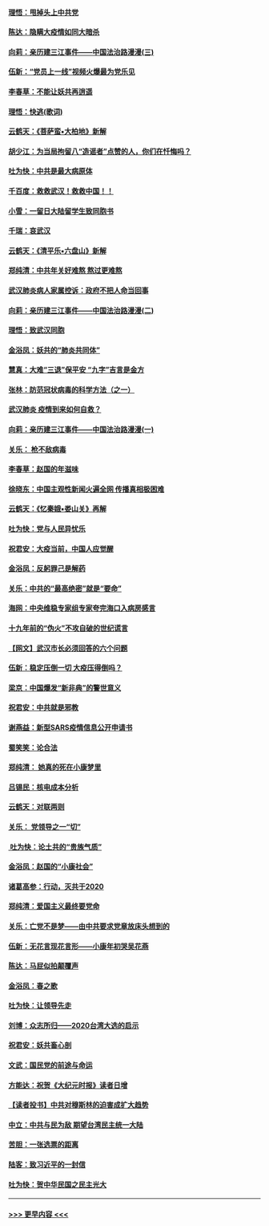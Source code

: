 #### [理悟：甩掉头上中共党](../pages/nsc993/n11838826.md?t=02030844) 
#### [陈达：隐瞒大疫情如同大暗杀](../pages/nsc993/n11838771.md?t=02030844) 
#### [向莉：亲历建三江事件——中国法治路漫漫(三)](../pages/nsc993/n11831825.md?t=02030844) 
#### [伍新：“党员上一线”视频火爆最为党乐见](../pages/nsc993/n11838200.md?t=02030844) 
#### [李春草：不能让妖共再逍遥](../pages/nsc993/n11838102.md?t=02030844) 
#### [理悟：快逃(歌词)](../pages/nsc993/n11838083.md?t=02030844) 
#### [云鹤天：《菩萨蛮▪大柏地》新解](../pages/nsc993/n11838059.md?t=02030844) 
#### [胡少江：为当局拘留八“造谣者”点赞的人，你们在忏悔吗？](../pages/nsc993/n11836801.md?t=02030844) 
#### [吐为快：中共是最大病原体](../pages/nsc993/n11836748.md?t=02030844) 
#### [千百度：救救武汉！救救中国！！](../pages/nsc993/n11836145.md?t=02030844) 
#### [小雪：一留日大陆留学生致同胞书](../pages/nsc993/n11834624.md?t=02030844) 
#### [千瑞：哀武汉](../pages/nsc993/n11833647.md?t=02030844) 
#### [云鹤天：《清平乐▪六盘山》新解](../pages/nsc993/n11833611.md?t=02030844) 
#### [郑纯清：中共年关好难熬 熬过更难熬](../pages/nsc993/n11833489.md?t=02030844) 
#### [武汉肺炎病人家属控诉：政府不把人命当回事](../pages/nsc993/n11833205.md?t=02030844) 
#### [向莉：亲历建三江事件——中国法治路漫漫(二)](../pages/nsc993/n11829102.md?t=02030844) 
#### [理悟：致武汉同胞](../pages/nsc993/n11831522.md?t=02030844) 
#### [金浴凤：妖共的“肺炎共同体”](../pages/nsc993/n11829448.md?t=02030844) 
#### [慧真：大难“三退”保平安 “九字”吉言是金方](../pages/nsc993/n11829501.md?t=02030844) 
#### [张林：防范冠状病毒的科学方法（之一）](../pages/nsc993/n11828618.md?t=02030844) 
#### [武汉肺炎 疫情到来如何自救？](../pages/nsc993/n11827632.md?t=02030844) 
#### [向莉：亲历建三江事件——中国法治路漫漫(一)](../pages/nsc993/n11827190.md?t=02030844) 
#### [关乐： 枪不敌病毒](../pages/nsc993/n11826746.md?t=02030844) 
#### [李春草：赵国的年滋味](../pages/nsc993/n11826321.md?t=02030844) 
#### [徐晓东：中国主观性新闻火遍全网 传播真相极困难](../pages/nsc993/n11826508.md?t=02030844) 
#### [云鹤天：《忆秦娥▪娄山关》再解](../pages/nsc993/n11824682.md?t=02030844) 
#### [吐为快：党与人民异忧乐](../pages/nsc993/n11824660.md?t=02030844) 
#### [祝君安：大疫当前，中国人应觉醒](../pages/nsc993/n11821946.md?t=02030844) 
#### [金浴凤：反躬罪己是解药](../pages/nsc993/n11820280.md?t=02030844) 
#### [关乐：中共的“最高绝密”就是“要命”](../pages/nsc993/n11816946.md?t=02030844) 
#### [海网：中央维稳专家组专家夸完海口入病房感言](../pages/nsc993/n11815138.md?t=02030844) 
#### [十九年前的“伪火”不攻自破的世纪谎言](../pages/nsc993/n11813238.md?t=02030844) 
#### [【网文】武汉市长必须回答的六个问题](../pages/nsc993/n11813848.md?t=02030844) 
#### [伍新：稳定压倒一切 大疫压得倒吗？](../pages/nsc993/n11812634.md?t=02030844) 
#### [梁京：中国爆发“新非典”的警世意义](../pages/nsc993/n11812554.md?t=02030844) 
#### [祝君安：中共就是邪教](../pages/nsc993/n11812431.md?t=02030844) 
#### [谢燕益：新型SARS疫情信息公开申请书](../pages/nsc993/n11808840.md?t=02030844) 
#### [蜀笑笑：论合法](../pages/nsc993/n11808064.md?t=02030844) 
#### [郑纯清： 她真的死在小康梦里](../pages/nsc993/n11806623.md?t=02030844) 
#### [吕锡民：核电成本分析](../pages/nsc993/n11806284.md?t=02030844) 
#### [云鹤天：对联两则](../pages/nsc993/n11805957.md?t=02030844) 
#### [关乐： 党领导之一“切”](../pages/nsc993/n11804505.md?t=02030844) 
#### [ 吐为快：论土共的“贵族气质”](../pages/nsc993/n11804490.md?t=02030844) 
#### [金浴凤：赵国的“小康社会”](../pages/nsc993/n11804452.md?t=02030844) 
#### [诸葛高参：行动，灭共于2020](../pages/nsc993/n11804120.md?t=02030844) 
#### [郑纯清：爱国主义最终要党命](../pages/nsc993/n11802197.md?t=02030844) 
#### [关乐：亡党不是梦——由中共要求党章放床头想到的](../pages/nsc993/n11802156.md?t=02030844) 
#### [伍新：无花言现花言形——小康年初哭吴花燕](../pages/nsc993/n11800044.md?t=02030844) 
#### [陈达：马屁似拍颠覆声](../pages/nsc993/n11800010.md?t=02030844) 
#### [金浴凤：春之歌](../pages/nsc993/n11797687.md?t=02030844) 
#### [吐为快：让领导先走](../pages/nsc993/n11797512.md?t=02030844) 
#### [刘博：众志所归——2020台湾大选的启示](../pages/nsc993/n11796878.md?t=02030844) 
#### [祝君安：妖共畜心剖](../pages/nsc993/n11794273.md?t=02030844) 
#### [文武：国民党的前途与命运](../pages/nsc993/n11794198.md?t=02030844) 
#### [方能达：祝贺《大纪元时报》读者日增](../pages/nsc993/n11793807.md?t=02030844) 
#### [【读者投书】中共对穆斯林的迫害成扩大趋势](../pages/nsc993/n11791371.md?t=02030844) 
#### [中立：中共与民为敌 期望台湾民主统一大陆](../pages/nsc993/n11790392.md?t=02030844) 
#### [苦胆：一张选票的距离](../pages/nsc993/n11788914.md?t=02030844) 
#### [陆客：致习近平的一封信](../pages/nsc993/n11788867.md?t=02030844) 
#### [吐为快：贺中华民国之民主光大](../pages/nsc993/n11788618.md?t=02030844) 

----
#### [ >>> 更早内容 <<< ](../indexes/nsc993-earlier.md)

